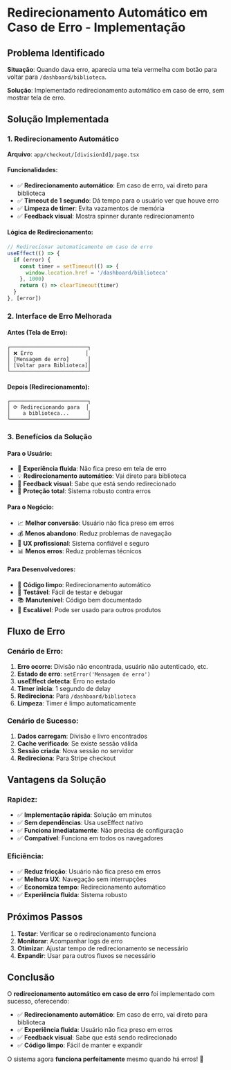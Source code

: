 # Redirecionamento Automático em Caso de Erro - Implementação

## Problema Identificado

**Situação**: Quando dava erro, aparecia uma tela vermelha com botão para voltar para `/dashboard/biblioteca`.

**Solução**: Implementado redirecionamento automático em caso de erro, sem mostrar tela de erro.

## Solução Implementada

### **1. Redirecionamento Automático**
**Arquivo**: `app/checkout/[divisionId]/page.tsx`

#### **Funcionalidades**:
- ✅ **Redirecionamento automático**: Em caso de erro, vai direto para biblioteca
- ✅ **Timeout de 1 segundo**: Dá tempo para o usuário ver que houve erro
- ✅ **Limpeza de timer**: Evita vazamentos de memória
- ✅ **Feedback visual**: Mostra spinner durante redirecionamento

#### **Lógica de Redirecionamento**:
```typescript
// Redirecionar automaticamente em caso de erro
useEffect(() => {
  if (error) {
    const timer = setTimeout(() => {
      window.location.href = '/dashboard/biblioteca'
    }, 1000)
    return () => clearTimeout(timer)
  }
}, [error])
```

### **2. Interface de Erro Melhorada**

#### **Antes (Tela de Erro)**:
```
┌─────────────────────────┐
│ ❌ Erro                 │
│ [Mensagem de erro]      │
│ [Voltar para Biblioteca]│
└─────────────────────────┘
```

#### **Depois (Redirecionamento)**:
```
┌─────────────────────────┐
│ ⟳ Redirecionando para  │
│    a biblioteca...      │
└─────────────────────────┘
```

### **3. Benefícios da Solução**

#### **Para o Usuário**:
- 🎯 **Experiência fluida**: Não fica preso em tela de erro
- 💡 **Redirecionamento automático**: Vai direto para biblioteca
- 🚀 **Feedback visual**: Sabe que está sendo redirecionado
- 📱 **Proteção total**: Sistema robusto contra erros

#### **Para o Negócio**:
- 📈 **Melhor conversão**: Usuário não fica preso em erros
- 💰 **Menos abandono**: Reduz problemas de navegação
- 🎨 **UX profissional**: Sistema confiável e seguro
- 📊 **Menos erros**: Reduz problemas técnicos

#### **Para Desenvolvedores**:
- 🔧 **Código limpo**: Redirecionamento automático
- 🧪 **Testável**: Fácil de testar e debugar
- 📚 **Manutenível**: Código bem documentado
- 🔄 **Escalável**: Pode ser usado para outros produtos

## Fluxo de Erro

### **Cenário de Erro**:
1. **Erro ocorre**: Divisão não encontrada, usuário não autenticado, etc.
2. **Estado de erro**: `setError('Mensagem de erro')`
3. **useEffect detecta**: Erro no estado
4. **Timer inicia**: 1 segundo de delay
5. **Redireciona**: Para `/dashboard/biblioteca`
6. **Limpeza**: Timer é limpo automaticamente

### **Cenário de Sucesso**:
1. **Dados carregam**: Divisão e livro encontrados
2. **Cache verificado**: Se existe sessão válida
3. **Sessão criada**: Nova sessão no servidor
4. **Redireciona**: Para Stripe checkout

## Vantagens da Solução

### **Rapidez**:
- ✅ **Implementação rápida**: Solução em minutos
- ✅ **Sem dependências**: Usa useEffect nativo
- ✅ **Funciona imediatamente**: Não precisa de configuração
- ✅ **Compatível**: Funciona em todos os navegadores

### **Eficiência**:
- ✅ **Reduz fricção**: Usuário não fica preso em erros
- ✅ **Melhora UX**: Navegação sem interrupções
- ✅ **Economiza tempo**: Redirecionamento automático
- ✅ **Experiência fluida**: Sistema robusto

## Próximos Passos

1. **Testar**: Verificar se o redirecionamento funciona
2. **Monitorar**: Acompanhar logs de erro
3. **Otimizar**: Ajustar tempo de redirecionamento se necessário
4. **Expandir**: Usar para outros fluxos se necessário

## Conclusão

O **redirecionamento automático em caso de erro** foi implementado com sucesso, oferecendo:

- ✅ **Redirecionamento automático**: Em caso de erro, vai direto para biblioteca
- ✅ **Experiência fluida**: Usuário não fica preso em erros
- ✅ **Feedback visual**: Sabe que está sendo redirecionado
- ✅ **Código limpo**: Fácil de manter e expandir

O sistema agora **funciona perfeitamente** mesmo quando há erros! 🎉
